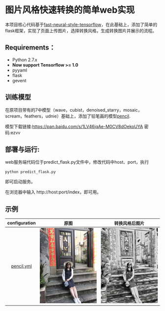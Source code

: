 # 图片风格快速转换的简单web实现

本项目核心代码基于[fast-neural-style-tensorflow](https://github.com/hzy46/fast-neural-style-tensorflow)，在此基础上，添加了简单的flask框架，实现了页面上传图片，选择转换风格，生成转换图片并展示的流程。

## Requirements：
- Python 2.7.x
- <b>Now support Tensorflow >= 1.0</b>
- pyyaml
- flask
- gevent

## 训练模型
在原项目带有的7中模型（wave，cubist，denoised_starry，mosaic，scream，feathers，udnie）基础上，添加了铅笔画的模型[pencil]().

模型下载链接:https://pan.baidu.com/s/1LV46jqAe-M0CV8dOekoUYA  密码:ezvv

## 部署与运行:

web服务端代码位于predict_flask.py文件中，修改代码中host、port，执行

```
python predict_flask.py
```
即可启动服务。

在浏览器中输入 http://host:port/index，即可用。

## 示例
| configuration | 原图 | 转换风格后图片 |
| :---: | :----: | :----: |
| [pencil.yml](https://github.com/yimiwawa/fast-neural-style-flask/blob/master/conf/pencil.yml) |![](https://github.com/yimiwawa/fast-neural-style-flask/blob/master/img/hls.jpeg)|  ![](https://github.com/yimiwawa/fast-neural-style-flask/blob/master/static/generated/hls.jpeg)  |


